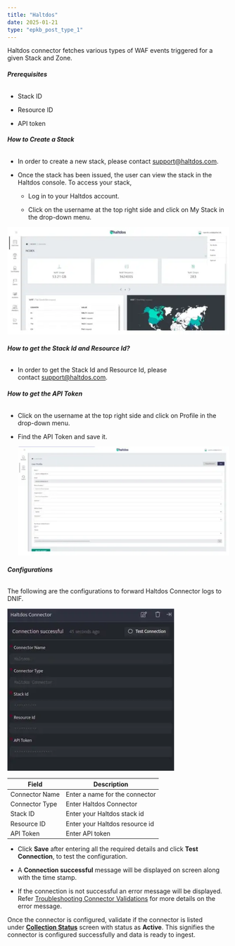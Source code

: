 ```yaml
---
title: "Haltdos"
date: 2025-01-21
type: "epkb_post_type_1"
---
```


Haltdos connector fetches various types of WAF events triggered for a given Stack and Zone.

###### **Prerequisites**

- Stack ID

- Resource ID

- API token

###### **How to Create a Stack**

- In order to create a new stack, please contact [support@haltdos.com](mailto:).

- Once the stack has been issued, the user can view the stack in the Haltdos console. To access your stack,
    - Log in to your Haltdos account.
    
    - Click on the username at the top right side and click on My Stack in the drop-down menu.

![image 1-Nov-16-2023-09-46-38-6061-AM](./images-Haltdos/Haltdos-1.webp)

###### **How to get the Stack Id and Resource Id?**

- In order to get the Stack Id and Resource Id, please contact [support@haltdos.com](mailto:).

###### **How to get the API Token**

- Click on the username at the top right side and click on Profile in the drop-down menu.

- Find the API Token and save it.  
      
      
    ![image 2-Nov-16-2023-09-47-07-0020-AM](./images-Haltdos/Haltdos-2.webp)

###### **Configurations**

The following are the configurations to forward Haltdos Connector logs to DNIF.‌

![image 3-Nov-16-2023-09-48-53-8442-AM](./images-Haltdos/Haltdos-3.webp)

| **Field** | **Description** |
| --- | --- |
| Connector Name | Enter a name for the connector |
| Connector Type | Enter Haltdos Connector |
| Stack ID | Enter your Haltdos stack id |
| Resource ID | Enter your Haltdos resource id |
| API Token | Enter API token |

- Click **Save** after entering all the required details and click **Test Connection**, to test the configuration.

- A **Connection successful** message will be displayed on screen along with the time stamp.

- If the connection is not successful an error message will be displayed. Refer [Troubleshooting Connector Validations](https://dnif.it/kb/troubleshooting-and-debugging/troubleshooting-connector-validations/) for more details on the error message.

Once the connector is configured, validate if the connector is listed under **[Collection Status](https://dnif.it/kb/operations/collection-status/)** screen with status as **Active**. This signifies the connector is configured successfully and data is ready to ingest.
